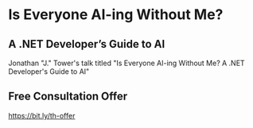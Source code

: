 # Is Everyone AI-ing Without Me?
## A .NET Developer’s Guide to AI
Jonathan "J." Tower's talk titled "Is Everyone AI-ing Without Me? A .NET Developer's Guide to AI"

## Free Consultation Offer
https://bit.ly/th-offer

